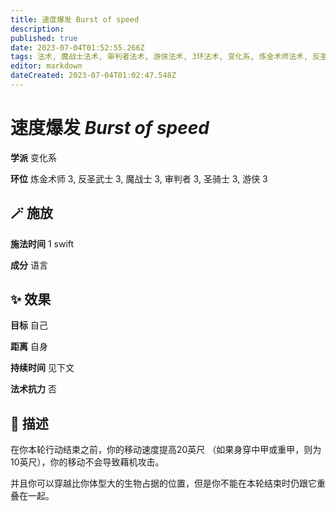 ```yaml
---
title: 速度爆发 Burst of speed
description: 
published: true
date: 2023-07-04T01:52:55.266Z
tags: 法术, 魔战士法术, 审判者法术, 游侠法术, 3环法术, 变化系, 炼金术师法术, 反圣武士法术, 圣骑士法术
editor: markdown
dateCreated: 2023-07-04T01:02:47.548Z
---
```


# **速度爆发** *Burst of speed*

**学派** 变化系 

**环位** 炼金术师 3, 反圣武士 3, 魔战士 3, 审判者 3, 圣骑士 3, 游侠 3

## 🪄 施放

**施法时间** 1 swift

**成分** 语言

## ✨ 效果 

**目标** 自己 

**距离** 自身  

**持续时间** 见下文 

**法术抗力** 否

## 📖 描述

在你本轮行动结束之前，你的移动速度提高20英尺 （如果身穿中甲或重甲，则为10英尺），你的移动不会导致藉机攻击。

并且你可以穿越比你体型大的生物占据的位置，但是你不能在本轮结束时仍跟它重叠在一起。
    